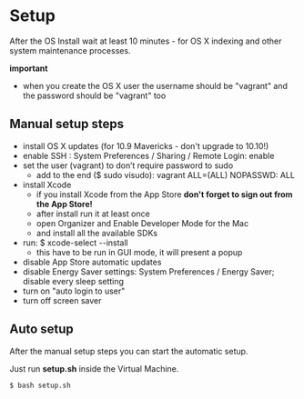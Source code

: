 # Setup

After the OS Install wait at least 10 minutes - for OS X indexing and other system maintenance processes.

**important**

* when you create the OS X user the username should be "vagrant" and the password should be "vagrant" too


## Manual setup steps

* install OS X updates (for 10.9 Mavericks - don't upgrade to 10.10!)
* enable SSH : System Preferences / Sharing / Remote Login: enable
* set the user (vagrant) to don’t require password to sudo
    * add to the end ($ sudo visudo): vagrant ALL=(ALL) NOPASSWD: ALL
* install Xcode
    * if you install Xcode from the App Store **don't forget to sign out from the App Store!**
    * after install run it at least once
    * open Organizer and Enable Developer Mode for the Mac
    * and install all the available SDKs
* run: $ xcode-select --install
    * this have to be run in GUI mode, it will present a popup
* disable App Store automatic updates
* disable Energy Saver settings: System Preferences / Energy Saver; disable every sleep setting
* turn on "auto login to user"
* turn off screen saver

## Auto setup

After the manual setup steps you can start the automatic setup.

Just run **setup.sh** inside the Virtual Machine.

    $ bash setup.sh